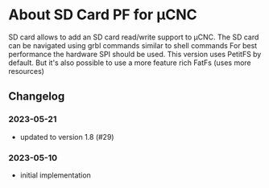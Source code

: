 # About SD Card PF for µCNC

SD card allows to add an SD card read/write support to µCNC.
The SD card can be navigated using grbl commands similar to shell commands
For best performance the hardware SPI should be used.
This version uses PetitFS by default. But it's also possible to use a more feature rich FatFs (uses more resources)

## Changelog

### 2023-05-21

- updated to version 1.8 (#29)

### 2023-05-10

- initial implementation
